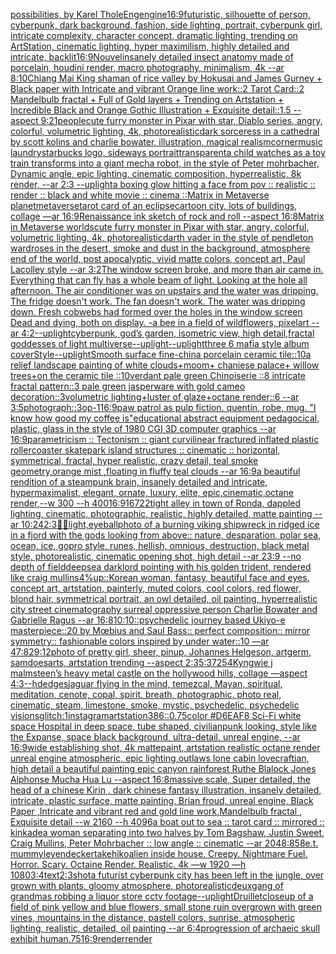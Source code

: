[possibilities, by Karel Thole](https://www.ebank.nz/aiartgenerator?category=possibilities%2C%2520by%2520Karel%2520Thole)[Eng](https://www.ebank.nz/aiartgenerator?category=Eng)[engine](https://www.ebank.nz/aiartgenerator?category=engine)[16:9](https://www.ebank.nz/aiartgenerator?category=16%3A9)[futuristic, silhouette of person, cyberpunk, dark background, fashion, side lighting, portrait, cyberpunk girl, intricate complexity, character concept, dramatic lighting, trending on ArtStation, cinematic lighting, hyper maximilism, highly detailed and intricate, backlit](https://www.ebank.nz/aiartgenerator?category=futuristic%2C%2520silhouette%2520of%2520person%2C%2520cyberpunk%2C%2520dark%2520background%2C%2520fashion%2C%2520side%2520lighting%2C%2520portrait%2C%2520cyberpunk%2520girl%2C%2520intricate%2520complexity%2C%2520character%2520concept%2C%2520dramatic%2520lighting%2C%2520trending%2520on%2520ArtStation%2C%2520cinematic%2520lighting%2C%2520hyper%2520maximilism%2C%2520highly%2520detailed%2520and%2520intricate%2C%2520backlit)[16:9](https://www.ebank.nz/aiartgenerator?category=16%3A9)[Nouvel](https://www.ebank.nz/aiartgenerator?category=Nouvel)[insanely detailed insect anatomy made of porcelain, houdini render, macro photography,  minimalism, 4k --ar 8:10](https://www.ebank.nz/aiartgenerator?category=insanely%2520detailed%2520insect%2520anatomy%2520made%2520of%2520porcelain%2C%2520houdini%2520render%2C%2520macro%2520photography%2C%2520%2520minimalism%2C%25204k%2520--ar%25208%3A10)[Chiang Mai King shaman of rice valley by Hokusai and James Gurney + Black paper with Intricate and vibrant Orange line work::2 Tarot Card::2 Mandelbulb fractal + Full of Gold layers + Trending on Artstation + Incredible Black and Orange Gothic Illustration + Exquisite detail::1.5 --aspect 9:21](https://www.ebank.nz/aiartgenerator?category=Chiang%2520Mai%2520King%2520shaman%2520of%2520rice%2520valley%2520by%2520Hokusai%2520and%2520James%2520Gurney%2520%2B%2520Black%2520paper%2520with%2520Intricate%2520and%2520vibrant%2520Orange%2520line%2520work%3A%3A2%2520Tarot%2520Card%3A%3A2%2520Mandelbulb%2520fractal%2520%2B%2520Full%2520of%2520Gold%2520layers%2520%2B%2520Trending%2520on%2520Artstation%2520%2B%2520Incredible%2520Black%2520and%2520Orange%2520Gothic%2520Illustration%2520%2B%2520Exquisite%2520detail%3A%3A1.5%2520--aspect%25209%3A21)[people](https://www.ebank.nz/aiartgenerator?category=people)[cute furry monster in Pixar with star, Diablo series, angry, colorful, volumetric lighting, 4k, photorealistic](https://www.ebank.nz/aiartgenerator?category=cute%2520furry%2520monster%2520in%2520Pixar%2520with%2520star%2C%2520Diablo%2520series%2C%2520angry%2C%2520colorful%2C%2520volumetric%2520lighting%2C%25204k%2C%2520photorealistic)[dark sorceress in a cathedral by scott kolins and charlie bowater, illustration, magical realism](https://www.ebank.nz/aiartgenerator?category=dark%2520sorceress%2520in%2520a%2520cathedral%2520by%2520scott%2520kolins%2520and%2520charlie%2520bowater%2C%2520illustration%2C%2520magical%2520realism)[corner](https://www.ebank.nz/aiartgenerator?category=corner)[music laundry](https://www.ebank.nz/aiartgenerator?category=music%2520laundry)[starbucks logo, sideways portrait](https://www.ebank.nz/aiartgenerator?category=starbucks%2520logo%2C%2520sideways%2520portrait)[transparent](https://www.ebank.nz/aiartgenerator?category=transparent)[a child watches as a toy train transforms into a giant mecha robot,  in the style of Peter mohrbacher, Dynamic angle, epic lighting, cinematic composition, hyperrealistic, 8k render, --ar 2:3 --uplight](https://www.ebank.nz/aiartgenerator?category=a%2520child%2520watches%2520as%2520a%2520toy%2520train%2520transforms%2520into%2520a%2520giant%2520mecha%2520robot%2C%2520%2520in%2520the%2520style%2520of%2520Peter%2520mohrbacher%2C%2520Dynamic%2520angle%2C%2520epic%2520lighting%2C%2520cinematic%2520composition%2C%2520hyperrealistic%2C%25208k%2520render%2C%2520--ar%25202%3A3%2520--uplight)[a boxing glow hitting a face from pov :: realistic :: render :: black and white movie :: cinema ::](https://www.ebank.nz/aiartgenerator?category=a%2520boxing%2520glow%2520hitting%2520a%2520face%2520from%2520pov%2520%3A%3A%2520realistic%2520%3A%3A%2520render%2520%3A%3A%2520black%2520and%2520white%2520movie%2520%3A%3A%2520cinema%2520%3A%3A)[Matrix in Metaverse planet](https://www.ebank.nz/aiartgenerator?category=Matrix%2520in%2520Metaverse%2520planet)[metaverse](https://www.ebank.nz/aiartgenerator?category=metaverse)[tarot card of an eclipse](https://www.ebank.nz/aiartgenerator?category=tarot%2520card%2520of%2520an%2520eclipse)[cartoon city, lots of buildings, collage —ar 16:9](https://www.ebank.nz/aiartgenerator?category=cartoon%2520city%2C%2520lots%2520of%2520buildings%2C%2520collage%2520%E2%80%94ar%252016%3A9)[Renaissance ink sketch of rock and roll --aspect 16:8](https://www.ebank.nz/aiartgenerator?category=Renaissance%2520ink%2520sketch%2520of%2520rock%2520and%2520roll%2520--aspect%252016%3A8)[Matrix in Metaverse worlds](https://www.ebank.nz/aiartgenerator?category=Matrix%2520in%2520Metaverse%2520worlds)[cute furry monster in Pixar with star, angry, colorful, volumetric lighting, 4k, photorealistic](https://www.ebank.nz/aiartgenerator?category=cute%2520furry%2520monster%2520in%2520Pixar%2520with%2520star%2C%2520angry%2C%2520colorful%2C%2520volumetric%2520lighting%2C%25204k%2C%2520photorealistic)[darth vader in the style of pendleton ward](https://www.ebank.nz/aiartgenerator?category=darth%2520vader%2520in%2520the%2520style%2520of%2520pendleton%2520ward)[roses in the desert, smoke and dust in the background, atmosphere end of the world, post apocalyptic, vivid matte colors, concept art, Paul Lacolley style --ar 3:2](https://www.ebank.nz/aiartgenerator?category=roses%2520in%2520the%2520desert%2C%2520smoke%2520and%2520dust%2520in%2520the%2520background%2C%2520atmosphere%2520end%2520of%2520the%2520world%2C%2520post%2520apocalyptic%2C%2520vivid%2520matte%2520colors%2C%2520concept%2520art%2C%2520Paul%2520Lacolley%2520style%2520--ar%25203%3A2)[The window screen broke, and more than air came in.  Everything that can fly has a whole beam of light.  Looking at the hole all afternoon.  The air conditioner was on upstairs and the water was dripping.  The fridge doesn't work. The fan doesn't work.  The water was dripping down.  Fresh cobwebs had formed over the holes in the window screen  Dead and dying, both on display. -](https://www.ebank.nz/aiartgenerator?category=The%2520window%2520screen%2520broke%2C%2520and%2520more%2520than%2520air%2520came%2520in.%2520%2520Everything%2520that%2520can%2520fly%2520has%2520a%2520whole%2520beam%2520of%2520light.%2520%2520Looking%2520at%2520the%2520hole%2520all%2520afternoon.%2520%2520The%2520air%2520conditioner%2520was%2520on%2520upstairs%2520and%2520the%2520water%2520was%2520dripping.%2520%2520The%2520fridge%2520doesn%27t%2520work.%2520The%2520fan%2520doesn%27t%2520work.%2520%2520The%2520water%2520was%2520dripping%2520down.%2520%2520Fresh%2520cobwebs%2520had%2520formed%2520over%2520the%2520holes%2520in%2520the%2520window%2520screen%2520%2520Dead%2520and%2520dying%2C%2520both%2520on%2520display.%2520-)[a bee in a field of wildflowers, pixelart --ar 4:2](https://www.ebank.nz/aiartgenerator?category=a%2520bee%2520in%2520a%2520field%2520of%2520wildflowers%2C%2520pixelart%2520--ar%25204%3A2)[--uplight](https://www.ebank.nz/aiartgenerator?category=--uplight)[cyberpunk, god’s garden, isometric view, high detail,](https://www.ebank.nz/aiartgenerator?category=cyberpunk%2C%2520god%E2%80%99s%2520garden%2C%2520isometric%2520view%2C%2520high%2520detail%2C)[fractal goddesses of light multiverse](https://www.ebank.nz/aiartgenerator?category=fractal%2520goddesses%2520of%2520light%2520multiverse)[--uplight](https://www.ebank.nz/aiartgenerator?category=--uplight)[--uplight](https://www.ebank.nz/aiartgenerator?category=--uplight)[three 6 mafia style album cover](https://www.ebank.nz/aiartgenerator?category=three%25206%2520mafia%2520style%2520album%2520cover)[Style](https://www.ebank.nz/aiartgenerator?category=Style)[--uplight](https://www.ebank.nz/aiartgenerator?category=--uplight)[Smooth surface fine-china porcelain ceramic tile::10a relief landscape painting of white clouds+moom+ chaniese palace+ willow trees+on the ceramic tile ::10verdant pale green Chinoiserie  ::8 intricate fractal pattern::3 pale green jasperware with gold cameo decoration::3volumetric lighting+luster of glaze+octane render::6 --ar 3:5](https://www.ebank.nz/aiartgenerator?category=Smooth%2520surface%2520fine-china%2520porcelain%2520ceramic%2520tile%3A%3A10a%2520relief%2520landscape%2520painting%2520of%2520white%2520clouds%2Bmoom%2B%2520chaniese%2520palace%2B%2520willow%2520trees%2Bon%2520the%2520ceramic%2520tile%2520%3A%3A10verdant%2520pale%2520green%2520Chinoiserie%2520%2520%3A%3A8%2520intricate%2520fractal%2520pattern%3A%3A3%2520pale%2520green%2520jasperware%2520with%2520gold%2520cameo%2520decoration%3A%3A3volumetric%2520lighting%2Bluster%2520of%2520glaze%2Boctane%2520render%3A%3A6%2520--ar%25203%3A5)[photograph::3](https://www.ebank.nz/aiartgenerator?category=photograph%3A%3A3)[op-1](https://www.ebank.nz/aiartgenerator?category=op-1)[16:9](https://www.ebank.nz/aiartgenerator?category=16%3A9)[paw patrol as pulp fiction. quentin, robe, mug. "I know how good my coffee is"](https://www.ebank.nz/aiartgenerator?category=paw%2520patrol%2520as%2520pulp%2520fiction.%2520quentin%2C%2520robe%2C%2520mug.%2520%22I%2520know%2520how%2520good%2520my%2520coffee%2520is%22)[educational abstract equipment pedagocical, plastic, glass in the style of 1980 CGI 3D computer graphics --ar 16:9](https://www.ebank.nz/aiartgenerator?category=educational%2520abstract%2520equipment%2520pedagocical%2C%2520plastic%2C%2520glass%2520in%2520the%2520style%2520of%25201980%2520CGI%25203D%2520computer%2520graphics%2520--ar%252016%3A9)[parametricism :: Tectonism :: giant curvilinear fractured inflated plastic rollercoaster skatepark island structures :: cinematic :: horizontal, symmetrical, fractal, hyper realistic, crazy detail, teal smoke geometry,orange mist ,floating in fluffy teal clouds --ar 16:9](https://www.ebank.nz/aiartgenerator?category=parametricism%2520%3A%3A%2520Tectonism%2520%3A%3A%2520giant%2520curvilinear%2520fractured%2520inflated%2520plastic%2520rollercoaster%2520skatepark%2520island%2520structures%2520%3A%3A%2520cinematic%2520%3A%3A%2520horizontal%2C%2520symmetrical%2C%2520fractal%2C%2520hyper%2520realistic%2C%2520crazy%2520detail%2C%2520teal%2520smoke%2520geometry%2Corange%2520mist%2520%2Cfloating%2520in%2520fluffy%2520teal%2520clouds%2520--ar%252016%3A9)[a beautiful rendition of a steampunk brain, insanely detailed and intricate, hypermaximalist, elegant, ornate, luxury, elite, epic,cinematic,octane render,--w 300 --h 400](https://www.ebank.nz/aiartgenerator?category=a%2520beautiful%2520rendition%2520of%2520a%2520steampunk%2520brain%2C%2520insanely%2520detailed%2520and%2520intricate%2C%2520hypermaximalist%2C%2520elegant%2C%2520ornate%2C%2520luxury%2C%2520elite%2C%2520epic%2Ccinematic%2Coctane%2520render%2C--w%2520300%2520--h%2520400)[16:9](https://www.ebank.nz/aiartgenerator?category=16%3A9)[1](https://www.ebank.nz/aiartgenerator?category=1)[6722](https://www.ebank.nz/aiartgenerator?category=6722)[tight alley in town of Ronda, dappled lighting, cinematic, photographic, realistic, highly detailed, matte painting --ar 10:24](https://www.ebank.nz/aiartgenerator?category=tight%2520alley%2520in%2520town%2520of%2520Ronda%2C%2520dappled%2520lighting%2C%2520cinematic%2C%2520photographic%2C%2520realistic%2C%2520highly%2520detailed%2C%2520matte%2520painting%2520--ar%252010%3A24)[2:3](https://www.ebank.nz/aiartgenerator?category=2%3A3)[🤖💀](https://www.ebank.nz/aiartgenerator?category=%F0%9F%A4%96%F0%9F%92%80)[light,](https://www.ebank.nz/aiartgenerator?category=light%2C)[eyeball](https://www.ebank.nz/aiartgenerator?category=eyeball)[photo of a burning viking shipwreck in ridged ice in a fjord with the gods looking from above:: nature, desparation, polar sea, ocean, ice, gopro style, runes, hellish, omnious, destruction, black metal style, photorealistic, cinematic opening shot, high detail --ar 23:9 --no depth of field](https://www.ebank.nz/aiartgenerator?category=photo%2520of%2520a%2520burning%2520viking%2520shipwreck%2520in%2520ridged%2520ice%2520in%2520a%2520fjord%2520with%2520the%2520gods%2520looking%2520from%2520above%3A%3A%2520nature%2C%2520desparation%2C%2520polar%2520sea%2C%2520ocean%2C%2520ice%2C%2520gopro%2520style%2C%2520runes%2C%2520hellish%2C%2520omnious%2C%2520destruction%2C%2520black%2520metal%2520style%2C%2520photorealistic%2C%2520cinematic%2520opening%2520shot%2C%2520high%2520detail%2520--ar%252023%3A9%2520--no%2520depth%2520of%2520field)[deepsea darklord pointing with his golden trident, rendered like craig mullins](https://www.ebank.nz/aiartgenerator?category=deepsea%2520darklord%2520pointing%2520with%2520his%2520golden%2520trident%2C%2520rendered%2520like%2520craig%2520mullins)[4%](https://www.ebank.nz/aiartgenerator?category=4%25)[](https://www.ebank.nz/aiartgenerator?category=)[up::](https://www.ebank.nz/aiartgenerator?category=up%3A%3A)[Korean woman, fantasy, beautiful face and eyes, concept art, artstation, painterly, muted colors, cool colors, red flower, blond hair, symmetrical portrait, an owl detailed, oil painting, hyperrealistic city street cinematography surreal oppressive person Charlie Bowater and Gabrielle Ragus --ar 16:8](https://www.ebank.nz/aiartgenerator?category=Korean%2520woman%2C%2520fantasy%2C%2520beautiful%2520face%2520and%2520eyes%2C%2520concept%2520art%2C%2520artstation%2C%2520painterly%2C%2520muted%2520colors%2C%2520cool%2520colors%2C%2520red%2520flower%2C%2520blond%2520hair%2C%2520symmetrical%2520portrait%2C%2520an%2520owl%2520detailed%2C%2520oil%2520painting%2C%2520hyperrealistic%2520city%2520street%2520cinematography%2520surreal%2520oppressive%2520person%2520Charlie%2520Bowater%2520and%2520Gabrielle%2520Ragus%2520--ar%252016%3A8)[10:10](https://www.ebank.nz/aiartgenerator?category=10%3A10)[::](https://www.ebank.nz/aiartgenerator?category=%3A%3A)[psychedelic journey based Ukiyo-e masterpiece::20 by Mœbius and Saul Bass:: perfect composition:: mirror symmetry:: fashionable colors inspired by under water::10 —ar 47:82](https://www.ebank.nz/aiartgenerator?category=psychedelic%2520journey%2520based%2520Ukiyo-e%2520masterpiece%3A%3A20%2520by%2520M%C5%93bius%2520and%2520Saul%2520Bass%3A%3A%2520perfect%2520composition%3A%3A%2520mirror%2520symmetry%3A%3A%2520fashionable%2520colors%2520inspired%2520by%2520under%2520water%3A%3A10%2520%E2%80%94ar%252047%3A82)[9:12](https://www.ebank.nz/aiartgenerator?category=9%3A12)[photo of pretty girl, sheer, pinup, Johannes Helgeson, artgerm, samdoesarts, artstation trending --aspect 2:3](https://www.ebank.nz/aiartgenerator?category=photo%2520of%2520pretty%2520girl%2C%2520sheer%2C%2520pinup%2C%2520Johannes%2520Helgeson%2C%2520artgerm%2C%2520samdoesarts%2C%2520artstation%2520trending%2520--aspect%25202%3A3)[5:3](https://www.ebank.nz/aiartgenerator?category=5%3A3)[725](https://www.ebank.nz/aiartgenerator?category=725)[4K](https://www.ebank.nz/aiartgenerator?category=4K)[yngwie j malmsteen’s heavy metal castle on the hollywood hills, collage —aspect 4:3](https://www.ebank.nz/aiartgenerator?category=yngwie%2520j%2520malmsteen%E2%80%99s%2520heavy%2520metal%2520castle%2520on%2520the%2520hollywood%2520hills%2C%2520collage%2520%E2%80%94aspect%25204%3A3)[--hd](https://www.ebank.nz/aiartgenerator?category=--hd)[edges](https://www.ebank.nz/aiartgenerator?category=edges)[jaguar flying in the mind, temezcal, Mayan, spiritual, meditation, cenote, copal, spirit, breath, photographic, photo real, cinematic, steam, limestone, smoke, mystic, psychedelic, psychedelic visions](https://www.ebank.nz/aiartgenerator?category=jaguar%2520flying%2520in%2520the%2520mind%2C%2520temezcal%2C%2520Mayan%2C%2520spiritual%2C%2520meditation%2C%2520cenote%2C%2520copal%2C%2520spirit%2C%2520breath%2C%2520photographic%2C%2520photo%2520real%2C%2520cinematic%2C%2520steam%2C%2520limestone%2C%2520smoke%2C%2520mystic%2C%2520psychedelic%2C%2520psychedelic%2520visions)[glitch:1](https://www.ebank.nz/aiartgenerator?category=glitch%3A1)[instagram](https://www.ebank.nz/aiartgenerator?category=instagram)[artstation](https://www.ebank.nz/aiartgenerator?category=artstation)[386](https://www.ebank.nz/aiartgenerator?category=386)[::0.75](https://www.ebank.nz/aiartgenerator?category=%3A%3A0.75)[color #D6EAF8 Sci-Fi white space Hospital in deep space, tube shaped, civilianpunk looking, style like the Expanse, space black background, ultra-detail, unreal engine, --ar 16:9](https://www.ebank.nz/aiartgenerator?category=color%2520%23D6EAF8%2520Sci-Fi%2520white%2520space%2520Hospital%2520in%2520deep%2520space%2C%2520tube%2520shaped%2C%2520civilianpunk%2520looking%2C%2520style%2520like%2520the%2520Expanse%2C%2520space%2520black%2520background%2C%2520ultra-detail%2C%2520unreal%2520engine%2C%2520--ar%252016%3A9)[wide establishing shot, 4k mattepaint, artstation  realistic octane render unreal engine atmospheric, epic lighting,outlaws lone cabin  lovecraftian, high detail a beautiful painting epic canyon rainforest Ruthe Blalock Jones Alphonse Mucha  Hua Lu  --aspect 16:8](https://www.ebank.nz/aiartgenerator?category=wide%2520establishing%2520shot%2C%25204k%2520mattepaint%2C%2520artstation%2520%2520realistic%2520octane%2520render%2520unreal%2520engine%2520atmospheric%2C%2520epic%2520lighting%2Coutlaws%2520lone%2520cabin%2520%2520lovecraftian%2C%2520high%2520detail%2520a%2520beautiful%2520painting%2520epic%2520canyon%2520rainforest%2520Ruthe%2520Blalock%2520Jones%2520Alphonse%2520Mucha%2520%2520Hua%2520Lu%2520%2520--aspect%252016%3A8)[massive scale, Super detailed, the head of a chinese Kirin , dark chinese fantasy illustration, insanely detailed, intricate, plastic surface, matte painting, Brian froud, unreal engine, Black Paper ,Intricate and vibrant red and gold line work,Mandelbulb fractal , Exquisite detail --w 2160  --h 4096](https://www.ebank.nz/aiartgenerator?category=massive%2520scale%2C%2520Super%2520detailed%2C%2520the%2520head%2520of%2520a%2520chinese%2520Kirin%2520%2C%2520dark%2520chinese%2520fantasy%2520illustration%2C%2520insanely%2520detailed%2C%2520intricate%2C%2520plastic%2520surface%2C%2520matte%2520painting%2C%2520Brian%2520froud%2C%2520unreal%2520engine%2C%2520Black%2520Paper%2520%2CIntricate%2520and%2520vibrant%2520red%2520and%2520gold%2520line%2520work%2CMandelbulb%2520fractal%2520%2C%2520Exquisite%2520detail%2520--w%25202160%2520%2520--h%25204096)[a boat out to sea :: tarot card :: mirrored :: kinkade](https://www.ebank.nz/aiartgenerator?category=a%2520boat%2520out%2520to%2520sea%2520%3A%3A%2520tarot%2520card%2520%3A%3A%2520mirrored%2520%3A%3A%2520kinkade)[a woman separating into two halves by Tom Bagshaw, Justin Sweet, Craig Mullins, Peter Mohrbacher :: low angle :: cinematic --ar 2048:858](https://www.ebank.nz/aiartgenerator?category=a%2520woman%2520separating%2520into%2520two%2520halves%2520by%2520Tom%2520Bagshaw%2C%2520Justin%2520Sweet%2C%2520Craig%2520Mullins%2C%2520Peter%2520Mohrbacher%2520%3A%3A%2520low%2520angle%2520%3A%3A%2520cinematic%2520--ar%25202048%3A858)[e.t. mummy](https://www.ebank.nz/aiartgenerator?category=e.t.%2520mummy)[leyendecker](https://www.ebank.nz/aiartgenerator?category=leyendecker)[takehiko](https://www.ebank.nz/aiartgenerator?category=takehiko)[alien inside house. Creepy. Nightmare Fuel. Horror. Scary. Octaine Render. Realistic.    4k —w 1920 —h 1080](https://www.ebank.nz/aiartgenerator?category=alien%2520inside%2520house.%2520Creepy.%2520Nightmare%2520Fuel.%2520Horror.%2520Scary.%2520Octaine%2520Render.%2520Realistic.%2520%2520%2520%25204k%2520%E2%80%94w%25201920%2520%E2%80%94h%25201080)[3:4](https://www.ebank.nz/aiartgenerator?category=3%3A4)[text](https://www.ebank.nz/aiartgenerator?category=text)[2:3](https://www.ebank.nz/aiartgenerator?category=2%3A3)[shot](https://www.ebank.nz/aiartgenerator?category=shot)[a futurist cyberpunk city has been left in the jungle, over grown with plants, gloomy atmosphere, photorealistic](https://www.ebank.nz/aiartgenerator?category=a%2520futurist%2520cyberpunk%2520city%2520has%2520been%2520left%2520in%2520the%2520jungle%2C%2520over%2520grown%2520with%2520plants%2C%2520gloomy%2520atmosphere%2C%2520photorealistic)[deux](https://www.ebank.nz/aiartgenerator?category=deux)[gang of grandmas robbing a liquor store cctv footage](https://www.ebank.nz/aiartgenerator?category=gang%2520of%2520grandmas%2520robbing%2520a%2520liquor%2520store%2520cctv%2520footage)[--uplight](https://www.ebank.nz/aiartgenerator?category=--uplight)[Druillet](https://www.ebank.nz/aiartgenerator?category=Druillet)[closeup of a field of pink yellow and blue flowers, small stone ruin overgrown with green vines, mountains in the distance, pastell colors, sunrise, atmospheric lighting, realistic, detailed, oil painting --ar 6:4](https://www.ebank.nz/aiartgenerator?category=closeup%2520of%2520a%2520field%2520of%2520pink%2520yellow%2520and%2520blue%2520flowers%2C%2520small%2520stone%2520ruin%2520overgrown%2520with%2520green%2520vines%2C%2520mountains%2520in%2520the%2520distance%2C%2520pastell%2520colors%2C%2520sunrise%2C%2520atmospheric%2520lighting%2C%2520realistic%2C%2520detailed%2C%2520oil%2520painting%2520--ar%25206%3A4)[progression of archaeic skull exhibit human](https://www.ebank.nz/aiartgenerator?category=progression%2520of%2520archaeic%2520skull%2520exhibit%2520human)[.75](https://www.ebank.nz/aiartgenerator?category=.75)[16:9](https://www.ebank.nz/aiartgenerator?category=16%3A9)[render](https://www.ebank.nz/aiartgenerator?category=render)[render](https://www.ebank.nz/aiartgenerator?category=render)